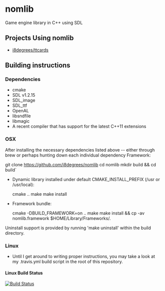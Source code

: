 nomlib
======

Game engine library in C++ using SDL

Projects Using nomlib
---------------------

* [i8degrees/ttcards](https://github.com/i8degrees/ttcards)

Building instructions
---------------------

### Dependencies ###

* cmake
* SDL v1.2.15
* SDL_image
* SDL_ttf
* OpenAL
* libsndfile
* libmagic
* A recent compiler that has support for the latest C++11 extensions

### OSX ###

After installing the necessary dependencies listed above -- either through brew
or perhaps hunting down each individual dependency Framework:

  git clone https://github.com/i8degrees/nomlib
  cd nomlib
  mkdir build && cd build`

* Dynamic library installed under default CMAKE_INSTALL_PREFIX (/usr or /usr/local):

  cmake ..
  make
  make install

* Framework bundle:

  cmake -DBUILD_FRAMEWORK=on ..
  make
  make install && cp -av nomlib.framework $HOME/Library/Frameworks/.

Uninstall support is provided by running 'make uninstall' within the build directory.

### Linux ###

* Until I get around to writing proper instructions, you may take a look at my
.travis.yml build script in the root of this repository.

#### Linux Build Status ####

[![Build Status](https://travis-ci.org/i8degrees/nomlib.png?branch=master)](https://travis-ci.org/i8degrees/nomlib)
